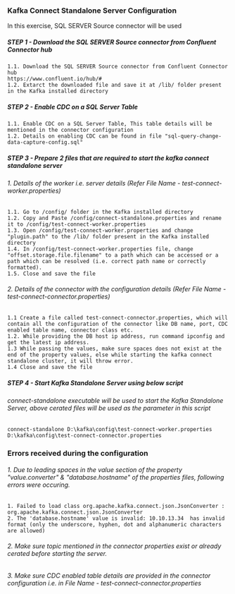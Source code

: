 ### Kafka Connect Standalone Server Configuration
In this exercise, SQL SERVER Source connector will be used

##### STEP 1 - Download the SQL SERVER Source connector from Confluent Connector hub
    1.1. Download the SQL SERVER Source connector from Confluent Connector hub 
    https://www.confluent.io/hub/#  
    1.2. Extarct the downloaded file and save it at /lib/ folder present in the Kafka installed directory

##### STEP 2 - Enable CDC on a SQL Server Table
    1.1. Enable CDC on a SQL Server Table, This table details will be mentioned in the connector configuration 
    1.2. Details on enabling CDC can be found in file "sql-query-change-data-capture-config.sql"

##### STEP 3 - Prepare 2 files that are required to start the kafka connect standalone server
###### 1. Details of the worker i.e. server details (Refer File Name - test-connect-worker.properties)
    1.1. Go to /config/ folder in the Kafka installed directory
    1.2. Copy and Paste /config/connect-standalone.properties and rename it to /config/test-connect-worker.properties
    1.3. Open /config/test-connect-worker.properties and change "plugin.path" to the /lib/ folder present in the Kafka installed directory
    1.4. In /config/test-connect-worker.properties file, change "offset.storage.file.filename" to a path which can be accessed or a path which can be resolved (i.e. correct path name or correctly formatted).
    1.5. Close and save the file

###### 2. Details of the connector with the configuration details (Refer File Name - test-connect-connector.properties)
    1.1 Create a file called test-connect-connector.properties, which will contain all the configuration of the connector like DB name, port, CDC enabled table name, connector class etc.
    1.2. While providing the DB host ip address, run command ipconfig and get the latest ip address.
    1.3 While passing the values, make sure spaces does not exist at the end of the property values, else while starting the kafka connect standalone cluster, it will throw error.
    1.4 Close and save the file

##### STEP 4 - Start Kafka Standalone Server using below script
###### connect-standalone executable will be used to start the Kafka Standalone Server, above cerated files will be used as the parameter in this script
    connect-standalone D:\kafka\config\test-connect-worker.properties D:\kafka\config\test-connect-connector.properties

### Errors received during the configuration
###### 1. Due to leading spaces in the value section of the property "value.converter" & "database.hostname" of the properties files, following errors were occuring. 
    1. Failed to load class org.apache.kafka.connect.json.JsonConverter : org.apache.kafka.connect.json.JsonConverter
    2. The 'database.hostname' value is invalid: 10.10.13.34  has invalid format (only the underscore, hyphen, dot and alphanumeric characters are allowed)

###### 2. Make sure topic mentioned in the connector properties exist or already cerated before starting the server. 

###### 3. Make sure CDC enabled table details are provided in the connector configuration i.e. in File Name - test-connect-connector.properties